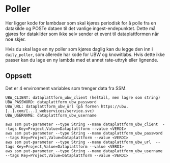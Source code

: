 # Poller

Her ligger kode for lambdaer som skal kjøres periodisk for å polle fra en datakilde og POSTe
dataen til det vanlige ingest-endepunktet. Dette må gjøres for datakilder som ikke selv sender
et event til dataplattformen når noe skjer.

Hvis du skal lage en ny poller som kjøres daglig kan du legge den inn i `daily_poller`, som
allerede har kode for UBW og knowitlabs. Hvis dette ikke passer kan du lage en ny lambda med
et annet rate-uttryk eller lignende.

## Oppsett

Det er 4 environment variables som trenger data fra SSM.

```
UBW_CLIENT: dataplattform_ubw_client (heltall, men lagre som string)
UBW_PASSWORD: dataplattform_ubw_password
UBW_URL: dataplattform_ubw_url (på formen https://ubw.[..].com/[...]_webservices/service.svc)
UBW_USERNAME: dataplattform_ubw_username
```

```
aws ssm put-parameter --type String --name dataplattform_ubw_client  --tags Key=Project,Value=Dataplattform --value <VERDI>
aws ssm put-parameter --type String --name dataplattform_ubw_password --tags Key=Project,Value=Dataplattform --value <VERDI>
aws ssm put-parameter --type String --name dataplattform_ubw_url  --tags Key=Project,Value=Dataplattform --value <VERDI>
aws ssm put-parameter --type String --name dataplattform_ubw_username --tags Key=Project,Value=Dataplattform --value <VERDI>
```

